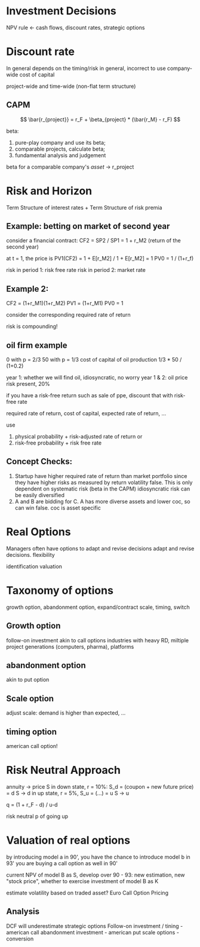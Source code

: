 # Investment Decisions
NPV rule <- cash flows, discount rates, strategic options

# Discount rate
In general depends on the timing/risk
in general, incorrect to use company-wide cost of capital
 
project-wide and time-wide (non-flat term structure)

## CAPM
$$
\bar{r_{project}} = r_F + \beta_{project} * (\bar{r_M} - r_F)
$$

beta: 
1. pure-play company and use its beta; 
2. comparable projects, calculate beta; 
3. fundamental analysis and judgement

beta for a comparable company's *asset* -> r_project

# Risk and Horizon
Term Structure of interest rates +
Term Structure of risk premia

## Example: betting on market of second year
consider a financial contract:
CF2 = SP2 / SP1 = 1 + r_M2 (return of the second year)

at t = 1, the price is PV1(CF2) = 1 + E[r_M2] / 1 + E[r_M2] = 1
PV0 = 1 / (1+r_f)

risk in period 1: risk free rate
risk in period 2: market rate

## Example 2: 
CF2 = (1+r_M1)(1+r_M2)
PV1 = (1+r_M1)
PV0 = 1

consider the corresponding required rate of return

risk is compounding!

## oil firm example
0 with p = 2/3
50 with p = 1/3
cost of capital of oil production 
1/3 * 50 / (1+0.2)

year 1: whether we will find oil, idiosyncratic, no worry
year 1 & 2: oil price risk present, 20%

if you have a risk-free return such as sale of ppe, discount that with risk-free rate

required rate of return, cost of capital, expected rate of return, ...

use 
1. physical probability + risk-adjusted rate of return or 
2. risk-free probability + risk free rate
## Concept Checks:
1. Startup have higher required rate of return than market portfolio since they have higher risks as measured by return volatility
   false. This is only dependent on systematic risk (beta in the CAPM)
   idiosyncratic risk can be easily diversified
2. A and B are bidding for C. A has more diverse assets and lower coc, so can win
   false. coc is asset specific

# Real Options
Managers often have options to adapt and revise decisions
adapt and revise decisions. flexibility

identification
valuation

# Taxonomy of options
growth option, abandonment option, expand/contract scale, timing, switch

## Growth option
follow-on investment
akin to call options
industries with heavy RD, miltiple project generations (computers, pharma), platforms

## abandonment option
akin to put option

## Scale option
adjust scale: demand is higher than expected, ...

## timing option
american call option!

# Risk Neutral Approach
annuity -> price S
in down state, r = 10%: S_d = (coupon + new future price) = d S -> d
in up state, r = 5%, S_u = (...) = u S -> u

q = (1 + r_F - d) / u-d 

risk neutral p of going up

# Valuation of real options
by introducing model a in 90', you have the chance to introduce model b in 93'
you are buying a call option as well in 90'

current NPV of model B as S, develop over 90 - 93: new estimation, new "stock price", whether to exercise
investment of model B as K

estimate volatility based on traded asset?
Euro Call Option Pricing

## Analysis
DCF will underestimate strategic options
Follow-on investment / tining - american call
abandonment investment - american put 
scale options - conversion
